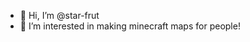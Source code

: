 - 👋 Hi, I’m @star-frut
- 👀 I’m interested in making minecraft maps for people!

<!---
star-frut/star-frut is a ✨ special ✨ repository because its `README.md` (this file) appears on your GitHub profile.
You can click the Preview link to take a look at your changes.
--->
